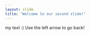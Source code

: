 ```yaml
---
layout: slide
title: "Welcome to our second slide!"
---
```

my text :)
Use the left arrow to go back!